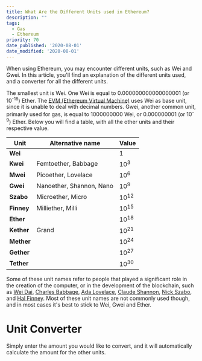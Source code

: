 ```yaml
---
title: What Are the Different Units used in Ethereum?
description: ""
tags:
  - Gas
  - Ethereum
priority: 70
date_published: '2020-08-01'
date_modified: '2020-08-01'
---
```


When using Ethereum, you may encounter different units, such as Wei and Gwei. In this article, you'll find an explanation of the different units used, and a converter for all the different units.

The smallest unit is Wei. One Wei is equal to 0.000000000000000001 (or 10<sup>-18</sup>) Ether. The [EVM (Ethereum Virtual Machine)](https://medium.com/mycrypto/the-ethereum-virtual-machine-how-does-it-work-9abac2b7c9e) uses Wei as base unit, since it is unable to deal with decimal numbers. Gwei, another common unit, primarily used for gas, is equal to 1000000000 Wei, or 0.000000001 (or 10<sup>-9</sup>) Ether. Below you will find a table, with all the other units and their respective value.

| Unit       | Alternative name         | Value           |
| ---------- | ------------------------ | --------------- |
| **Wei**    |                          | 1               |
| **Kwei**   | Femtoether, Babbage      | 10<sup>3</sup>  |
| **Mwei**   | Picoether, Lovelace      | 10<sup>6</sup>  |
| **Gwei**   | Nanoether, Shannon, Nano | 10<sup>9</sup>  |
| **Szabo**  | Microether, Micro        | 10<sup>12</sup> |
| **Finney** | Milliether, Milli        | 10<sup>15</sup> |
| **Ether**  |                          | 10<sup>18</sup> |
| **Kether** | Grand                    | 10<sup>21</sup> |
| **Mether** |                          | 10<sup>24</sup> |
| **Gether** |                          | 10<sup>27</sup> |
| **Tether** |                          | 10<sup>30</sup> |

Some of these unit names refer to people that played a significant role in the creation of the computer, or in the development of the blockchain, such as [Wei Dai](https://en.wikipedia.org/wiki/Wei_Dai), [Charles Babbage](https://en.wikipedia.org/wiki/Charles_Babbage), [Ada Lovelace](https://en.wikipedia.org/wiki/Ada_Lovelace), [Claude Shannon](https://en.wikipedia.org/wiki/Claude_Shannon), [Nick Szabo](https://en.wikipedia.org/wiki/Nick_Szabo), and [Hal Finney](https://en.wikipedia.org/wiki/Hal_Finney_(computer_scientist)). Most of these unit names are not commonly used though, and in most cases it's best to stick to Wei, Gwei and Ether.

# Unit Converter

Simply enter the amount you would like to convert, and it will automatically calculate the amount for the other units.

<UnitConverter />
